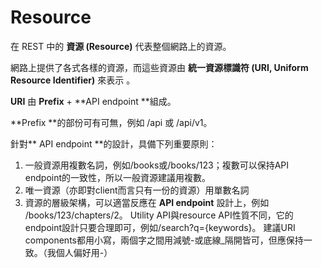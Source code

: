 # Resource

在 REST 中的 **資源 \(Resource\)** 代表整個網路上的資源。

網路上提供了各式各樣的資源，而這些資源由 **統一資源標識符 \(URI, Uniform Resource Identifier\)**  來表示 。 

**URI** 由 **Prefix** + **API endpoint **組成。

**Prefix **的部份可有可無，例如 \/api 或 \/api\/v1。

針對** API endpoint **的設計，具備下列重要原則：
1. 一般資源用複數名詞，例如\/books或\/books\/123；複數可以保持API endpoint的一致性，所以一般資源建議用複數。
2. 唯一資源（亦即對client而言只有一份的資源）用單數名詞
3. 資源的層級架構，可以適當反應在 **API endpoint** 設計上，例如 \/books\/123\/chapters\/2。
      Utility API與resource API性質不同，它的endpoint設計只要合理即可，例如\/search?q={keywords}。
      建議URI components都用小寫，兩個字之間用減號-或底線\_隔開皆可，但應保持一致。（我個人偏好用-）


